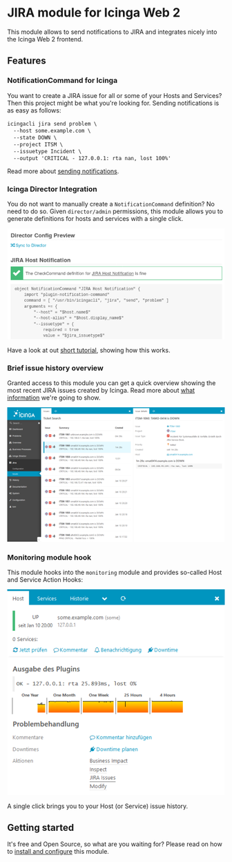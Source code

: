 JIRA module for Icinga Web 2
============================

This module allows to send notifications to JIRA and integrates nicely into the
Icinga Web 2 frontend.

Features
--------

### NotificationCommand for Icinga

You want to create a JIRA issue for all or some of your Hosts and Services?
Then this project might be what you're looking for. Sending notifications is
as easy as follows:

    icingacli jira send problem \
      --host some.example.com \
      --state DOWN \
      --project ITSM \
      --issuetype Incident \
      --output 'CRITICAL - 127.0.0.1: rta nan, lost 100%'

Read more about [sending notifications](doc/10-Notifications.md).

### Icinga Director Integration

You do not want to manually create a `NotificationCommand` definition? No need
to do so. Given `director/admin` permissions, this module allows you to generate
definitions for hosts and services with a single click.

![Icinga Director Integration](doc/screenshot/director_preview.png)

Have a look at out [short tutorial](doc/12-Director-Integration.md), showing how
this works.

### Brief issue history overview

Granted access to this module you can get a quick overview showing the most recent
JIRA issues created by Icinga. Read more about [what information](doc/20-Issue-History.md)
we're going to show.

![Issue list and details](doc/screenshot/issue_list_and_details_small.png)

### Monitoring module hook

This module hooks into the `monitoring` module and provides so-called Host and
Service Action Hooks:

![Monitoring Action Hook](doc/screenshot/monitoring_action_hook.png)

A single click brings you to your Host (or Service) issue history.

Getting started
---------------

It's free and Open Source, so what are you waiting for? Please read on how to
[install and configure](doc/03-Configuration.md) this module.

